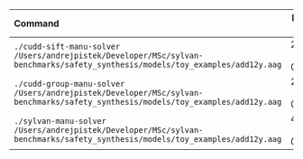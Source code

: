 | Command | Mean [s] | Min [s] | Max [s] | Relative |
|:---|---:|---:|---:|---:|
| `./cudd-sift-manu-solver /Users/andrejpistek/Developer/MSc/sylvan-benchmarks/safety_synthesis/models/toy_examples/add12y.aag` | 2.419 ± 0.022 | 2.403 | 2.434 | 1.03 ± 0.02 |
| `./cudd-group-manu-solver /Users/andrejpistek/Developer/MSc/sylvan-benchmarks/safety_synthesis/models/toy_examples/add12y.aag` | 2.353 ± 0.047 | 2.320 | 2.386 | 1.00 |
| `./sylvan-manu-solver /Users/andrejpistek/Developer/MSc/sylvan-benchmarks/safety_synthesis/models/toy_examples/add12y.aag` | 4.255 ± 0.378 | 3.987 | 4.522 | 1.81 ± 0.16 |
